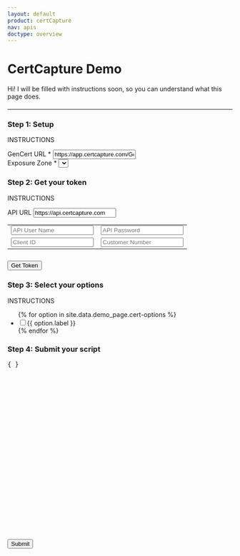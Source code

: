 ```yaml
---
layout: default
product: certCapture
nav: apis
doctype: overview
---
```

<!-- TODO: consistent naming -->
<!-- TODO: move inline CSS to cert-demo.scss -->
<script language="php" src="">
    // TODO: translate to JS
    // TODO: move to diff file
    function callapi() {
        $headers = apache_request_headers();
        $ch = curl_init();
        curl_setopt($ch, CURLOPT_URL, $headers['api-url']);
        curl_setopt($ch, CURLOPT_RETURNTRANSFER, TRUE);
        curl_setopt($ch, CURLOPT_HEADER, FALSE);
        curl_setopt($ch, CURLOPT_POST, TRUE);
        curl_setopt($ch, CURLOPT_VERBOSE, true);
        curl_setopt($ch, CURLOPT_SSL_VERIFYPEER, 0);
    
        curl_setopt($ch, CURLOPT_HTTPHEADER, array(
            "x-client-id: " . $headers['x-client-id'],
            "x-customer-number: " . $headers['x-customer-number'],        
            "Authorization: Basic " . base64_encode( $headers['api-user'] . ":" . $headers['api-password'] ),
            "Content-Length: 0"
        ));
    
        $response = curl_exec($ch);
        curl_close($ch);
        echo $response
    } 
</script>
<!-- TODO: jquery -->
<!-- TODO: move to different file -->
<script language="javascript">
    // TODO: works
    function init_api()
{

    if ( document.getElementById( 'gencert_url' ).value == "" ) {
        alert( 'Enter a GenCert URL.' );
        return;
    }

    var sel  = document.getElementById( "set_zone" );
    var zone = sel.options[ sel.selectedIndex ].text;
    var form_element = document.getElementById( 'form_container' );
    form_element.className = "";
    var randomString = Math.random().toString(36).substring(7);

    if ( document.getElementById( 'client_id' ).value != "" ) {

        if ( document.getElementById( 'key' ).value == "" ) {
            alert( 'Enter a gencert key.' );
            return;
        }

        if ( document.getElementById( 'customer_number' ).value == "" ) {
            alert( 'Enter a customer number.' );
            return;
        }

        var script = document.createElement( 'script' );
        script.onload = function () {

            GenCert.init(form_element,
                {
                    customer_number: document.getElementById( 'customer_number' ).value,
                    ship_zone: zone
                });
            set_options();

        };
        script.src = document.getElementById( 'gencert_url' ).value + "/Gencert2/js?cid=" + document.getElementById( 'client_id' ).value + "&key=" + document.getElementById( 'key' ).value+'&'+randomString;
        document.head.appendChild( script );
    }
    else if ( document.getElementById( 'token' ).value != "" ) {
        var script = document.createElement( 'script' );
        script.onload = function () {

            GenCert.init(form_element,
                {
                    token: document.getElementById( 'token' ).value,
                    ship_zone: zone
                });
            set_options();

        };
        script.src = document.getElementById( 'gencert_url' ).value + "/Gencert2/js"+'&'+randomString;
        document.head.appendChild( script );
    }
    else {
        alert( 'Please provide some information to get started.' );
    }

    // TODO: rework
    function set_options() {
        GenCert.__setOption( 'edit_purchaser', document.getElementById( 'edit_purchaser' ).checked );
        GenCert.__setOption( 'show_files', document.getElementById( 'show_files' ).checked );
        GenCert.__setOption( 'submit_to_stack', document.getElementById( 'submit_to_stack' ).checked );
        GenCert.__setOption( 'preview', document.getElementById( 'preview' ).checked );
        GenCert.__setOption( 'upload_only', document.getElementById( 'upload_only' ).checked );
        GenCert.__setOption( 'fill_only', document.getElementById( 'fill_only' ).checked );
        GenCert.__setOption( 'customer_list', document.getElementById( 'customer_list' ).checked );
        GenCert.__setOption( 'append_barcode', document.getElementById( 'append_barcode' ).checked );
        GenCert.__setOption( 'upload_form_unavailable', document.getElementById( 'upload_form_unavailable' ).checked );

        GenCert.show();
        document.getElementById( 'gencert_test' ).style.display = 'none';
        document.getElementById( 'divider' ).style.display = 'none';
        document.getElementById( 'script_test' ).style.display = 'none';
    }
}
//TODO: works
function init_script() {

    if ( document.getElementById( 'gencert_url_script' ).value == "" ) {
        alert( 'Enter a GenCert URL.' );
        return;
    }

    if ( document.getElementById( 'sample_script' ).value == "" ) {
        alert( 'Enter some valid javascript.' );
        return;
    }

    var script = document.createElement( 'script') ;
    script.onload = function () {
      
        try {
            eval( document.getElementById( 'sample_script' ).value );
        } 
        catch ( e ) {
            if ( e instanceof SyntaxError ) {
                alert( e.message );
            }
        }
        document.getElementById( 'gencert_test' ).style.display = 'none';
        document.getElementById( 'divider' ).style.display      = 'none';
        document.getElementById( 'script_test' ).style.display  = 'none';
        
    };
    
    // TODO: add random string to end
    script.src = document.getElementById( 'gencert_url_script' ).value + "/Gencert2/js";
    document.head.appendChild( script );
}

    // TODO: works
    function get_token() {

    if ( document.getElementById( 'api_url' ).value == "" ||  
         document.getElementById( 'api_user' ).value == "" || 
         document.getElementById( 'api_password' ).value == "" || 
         document.getElementById( 'token_client_id' ).value == "" || 
         document.getElementById( 'token_customer_number' ).value == "" ) {
             alert( 'You must provide all values to retrieve a token.' );
             return;
    }
    
    // TODO: change to AJAX
    var xmlhttp = new XMLHttpRequest();
    xmlhttp.onreadystatechange = function() {
        if ( xmlhttp.readyState == XMLHttpRequest.DONE ) {
            if ( xmlhttp.status == 200 && xmlhttp.responseText !== "" ) {


                var response = JSON.parse( xmlhttp.responseText );
                if ( response.success == false ) {
                    alert( response.error );
                }
                else {
                    alert( 'Token successfully generated.' );
                    document.getElementById( "token" ).value = response.response.token;
                }
            }
            else  {
                alert( 'Failed to generate a token.' );
            }
        }
    };

    xmlhttp.open( "POST", callapi(), true );
    xmlhttp.setRequestHeader( 'api-url', document.getElementById('api_url').value + '/v2/auth/get-token' );
    xmlhttp.setRequestHeader( 'x-customer-number', document.getElementById('token_customer_number').value );
    xmlhttp.setRequestHeader( 'x-client-id', document.getElementById('token_client_id').value );
    xmlhttp.setRequestHeader( 'api-user', document.getElementById('api_user').value );
    xmlhttp.setRequestHeader( 'api-password', document.getElementById('api_password').value );
    xmlhttp.send();
}
</script>
<h1>CertCapture Demo</h1>
<!-- TODO: instructions -->
<p>Hi! I will be filled with instructions soon, so you can understand what this page does.</p>
<!-- TODO: is outer div needed? -->
<div id="gencert_test" class="">
    <hr style="margin: 20px 0px 20px 0px" id="divider">
    <div class="row">
        <div class="col-md-5">
            <h3>Step 1: Setup</h3>
            <p>INSTRUCTIONS</p>
            <div class="">
                <label style="display: block;">
                    GenCert URL *
                    <input id="gencert_url_script" value="https://app.certcapture.com/Gencert2/js" placeholder="https://app.certcapture.com/Gencert2/js" type="text">
                </label>
                <!-- TODO: update script when clicked -->
                <!-- populated with exposureZoneReq() -->
                <label>Exposure Zone *
                    <select id="set_zone"></select>
                </label>
            </div> 
            <h3>Step 2: Get your token</h3>
            <p>INSTRUCTIONS</p>
            <table>
                <tr>
                    <label>API URL
                    <input id="api_url" class=" " placeholder="API URL" placeholder="https://api.certcapture.com" value="https://api.certcapture.com" type="text"></label>
                </tr>
                <tr>
                    <td><input id="api_user" class="" placeholder="API User Name" type="text"></td>
                    <td><input id="api_password" class="" placeholder="API Password" type="password"></td> 
                </tr>
                <tr>
                    <td><input id="token_client_id" class="" placeholder="Client ID" type="text"></td>
                    <td><input id="token_customer_number" class="" placeholder="Customer Number" type="text"></td>
                </tr>
            </table>
            <!-- TODO: works -->
            <!-- TODO: populate submit script -->
            <button class="btn btn-primary" style="margin-top: 10px;" onclick="get_token()">Get Token</button>
            <!-- options -->
            <!-- TODO: populates script when clicked -->
            <!-- TODO: instructions -->
            <!-- TODO: checkbox spacing -->
            <h3>Step 3: Select your options</h3>
            <p>INSTRUCTIONS</p>
            <div class="" style="">
                <ul id="test_options">
                    {% for option in site.data.demo_page.cert-options %}
                        <li>
                            <label>
                                <input type='checkbox' id="{{ option.id }}">{{ option.label }}
                            </label>
                        </li>
                    {% endfor %}
                </ul>
            </div>
        </div>
        <!-- response output -->
        <!-- TODO: automagically updated token-->
        <!-- TODO: allow user to input token; see createTransaction pg -->
        <!-- TODO: pretty script -->
        <div class="col-md-7">
            <h3 style="">Step 4: Submit your script</h3>
            <div id="script_test" class="  ">
                <div id="sample_script" class="code-snippet respScroll api-console-output" style="height: 400px;max-width: 800px;">
                    <div class="loading-pulse" style="display: none;"></div>
                    <pre id="demo-console-output" style="">{ }</pre>
                </div>
                <button class="btn btn-primary" id="gencert2_button" onclick="init_script();">Submit</button>
            </div>
        </div>
    </div>
    <!-- end row -->
</div>
<!-- end container -->

<!-- Form ouput -->
<!-- TODO: formatting/styling -->
<div id="form_parent_container">
    <div id="form_parent" style="display:none"></div>
</div>
